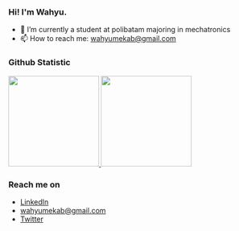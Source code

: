### Hi!  I'm Wahyu.

- 🌱 I’m currently a student at polibatam majoring in mechatronics
- 📫 How to reach me: wahyumekab@gmail.com
  
### Github Statistic
<p align="left">
<a href="https://github.com/Wayyy69">
  <img height="180em" src="https://github-readme-stats-eight-theta.vercel.app/api?username=Wayyy69&show_icons=true&theme=algolia&include_all_commits=true&count_private=true"/>
  <img height="180em" src="https://github-readme-stats-eight-theta.vercel.app/api/top-langs/?username=Wayyy69&layout=compact&langs_count=8&theme=algolia"/>
</a>
</p>

### Reach me on
- <a href="https://www.linkedin.com/in/wahyu-ramadhan-a3a71316a/">LinkedIn</a>
- wahyumekab@gmail.com
- <a href="https://twitter.com/ItsameWahyu?t=5IizkI5hXoYc_KSed4EDeg&s=09">Twitter</a>
